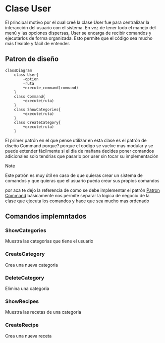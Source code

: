 # Clase User

El principal motivo por el cual creé la clase User fue para centralizar la interacción del usuario con el sistema. En vez de tener todo el manejo del menú y las opciones dispersas, User se encarga de recibir comandos y ejecutarlos de forma organizada. Esto permite que el código sea mucho más flexible y fácil de entender.

## Patron de diseño

```mermaid
classDiagram
    class User{
        -option
        -ruta
        +execute_command(command)
    }
    class Command{
        +execute(ruta)
    }
    class ShowCategories{
        +execute(ruta)
    }
    class CreateCategory{
        +execute(ruta)
    }
```

El primer patrón en el que pense utilizar en esta clase es el patrón de diseño Command
porque? porque el codigo se vuelve mas modular y se puede extender fácilmente si el dia de mañana
decides poner comandos adicionales solo tendrias que pasarlo por user sin tocar su implementación

> [!NOTE]
> Este patrón es muy útil en caso de que quieras crear un sistema de comandos
> y que quieras que el usuario pueda crear sus propios comandos

por aca te dejo la referencia de como se debe implementar el patrón [Patron Command](https://refactoring.guru/es/design-patterns/command)
básicamente nos permite separar la logica de negocio de la clase que ejecuta los comandos y hace que sea mucho mas ordenado

## Comandos implemntados

### ShowCategories

Muestra las categorias que tiene el usuario

### CreateCategory

Crea una nueva categoria

### DeleteCategory

Elimina una categoria

### ShowRecipes

Muestra las recetas de una categoria

### CreateRecipe

Crea una nueva receta
